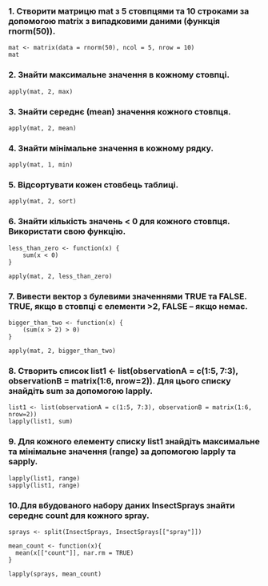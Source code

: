 ### 1. Створити матрицю mat з 5 стовпцями та 10 строками за допомогою matrix з випадковими даними (функція rnorm(50)).
```(r)
mat <- matrix(data = rnorm(50), ncol = 5, nrow = 10)
mat
```

### 2. Знайти максимальне значення в кожному стовпці.
```(r)
apply(mat, 2, max)
```

### 3. Знайти середнє (mean) значення кожного стовпця.
``` (r)
apply(mat, 2, mean)
```

### 4. Знайти мінімальне значення в кожному рядку.
``` (r)
apply(mat, 1, min)
```

### 5. Відсортувати кожен стовбець таблиці.
```(r)
apply(mat, 2, sort)
```

### 6. Знайти кількість значень < 0 для кожного стовпця. Використати свою функцію.
``` (r)
less_than_zero <- function(x) {
	sum(x < 0)
}

apply(mat, 2, less_than_zero)
```	

### 7. Вивести вектор з булевими значеннями TRUE та FALSE. TRUE, якщо в стовпці є елементи >2, FALSE – якщо немає.
```(r)
bigger_than_two <- function(x) {
	(sum(x > 2) > 0)
}

apply(mat, 2, bigger_than_two)
```

### 8. Створить список list1 <- list(observationA = c(1:5, 7:3), observationB = matrix(1:6, nrow=2)). Для цього списку знайдіть sum за допомогою lapply.
``` (r)
list1 <- list(observationA = c(1:5, 7:3), observationB = matrix(1:6, nrow=2))
lapply(list1, sum)
```

### 9. Для кожного елементу списку list1 знайдіть максимальне та мінімальне значення (range) за допомогою lapply та sapply.
```(r)
lapply(list1, range)
sapply(list1, range)
```

### 10.Для вбудованого набору даних InsectSprays знайти середнє count для кожного spray.
```(r)
sprays <- split(InsectSprays, InsectSprays[["spray"]])

mean_count <- function(x){
  mean(x[["count"]], nar.rm = TRUE)
}

lapply(sprays, mean_count)
```